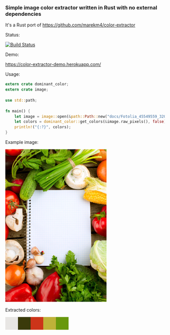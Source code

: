 ### Simple image color extractor written in Rust with no external dependencies
It's a Rust port of https://github.com/marekm4/color-extractor

Status:

[![Build Status](https://travis-ci.org/marekm4/dominant_color.svg?branch=master)](https://travis-ci.org/marekm4/dominant_color)

Demo:

https://color-extractor-demo.herokuapp.com/

Usage:
```rust
extern crate dominant_color;
extern crate image;

use std::path;

fn main() {
    let image = image::open(&path::Path::new("docs/Fotolia_45549559_320_480.jpg")).unwrap();
    let colors = dominant_color::get_colors(&image.raw_pixels(), false);
    println!("{:?}", colors);
}
```

Example image:

![Image](https://raw.githubusercontent.com/marekm4/dominant_color/master/docs/Fotolia_45549559_320_480.jpg)

Extracted colors:

![Colors](https://raw.githubusercontent.com/marekm4/dominant_color/master/docs/colors.png)
